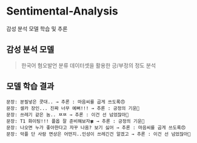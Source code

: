 # Sentimental-Analysis
감성 분석 모델 학습 및 추론

## 감성 분석 모델
> 한국어 혐오발언 분류 데이터셋을 활용한 긍/부정의 정도 분석

## 모델 학습 결과
```
문장: 분필넣은 콧대.. → 추론 : 마음씨를 곱게 쓰도록😠
문장: 셀카 장인... 진짜 너무 예뻐!!! → 추론 : 긍정의 기운🥰
문장: 쓰레기 같은 놈.. ㅉㅉ → 추론 : 이건 선 넘었잖아🤬
문장: T1 화이팅!!! 플옵 잘 준비해보자🍀 → 추론 : 긍정의 기운🥰
문장: 나오면 누가 좋아한다고 자꾸 나옴? 보기 싫어 → 추론 : 마음씨를 곱게 쓰도록😠
문장: 악플 단 사람 면상은 어떤지..인성이 쓰레긴건 알겠고 → 추론 : 이건 선 넘었잖아🤬

```
